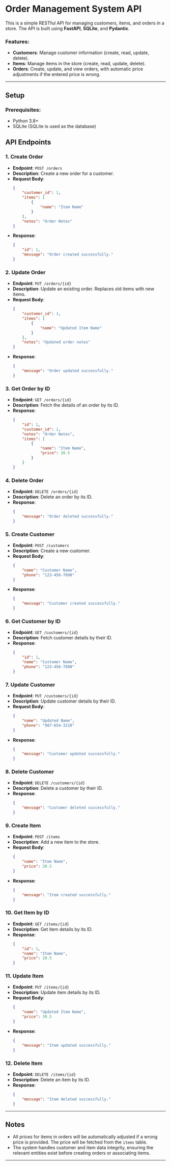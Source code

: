 # Order Management System API

This is a simple RESTful API for managing customers, items, and orders in a store. The API is built using **FastAPI**, **SQLite**, and **Pydantic**.

### Features:
- **Customers**: Manage customer information (create, read, update, delete).
- **Items**: Manage items in the store (create, read, update, delete).
- **Orders**: Create, update, and view orders, with automatic price adjustments if the entered price is wrong.

---

## Setup

### Prerequisites:
- Python 3.8+
- SQLite (SQLite is used as the database)

## API Endpoints

### 1. **Create Order**

- **Endpoint**: `POST /orders`
- **Description**: Create a new order for a customer.
- **Request Body**:
    ```json
    {
        "customer_id": 1,
        "items": [
            {
                "name": "Item Name"
            }
        ],
        "notes": "Order Notes"
    }
    ```
- **Response**:
    ```json
    {
        "id": 1,
        "message": "Order created successfully."
    }
    ```

### 2. **Update Order**

- **Endpoint**: `PUT /orders/{id}`
- **Description**: Update an existing order. Replaces old items with new items.
- **Request Body**:
    ```json
    {
        "customer_id": 1,
        "items": [
            {
                "name": "Updated Item Name"
            }
        ],
        "notes": "Updated order notes"
    }
    ```
- **Response**:
    ```json
    {
        "message": "Order updated successfully."
    }
    ```

### 3. **Get Order by ID**

- **Endpoint**: `GET /orders/{id}`
- **Description**: Fetch the details of an order by its ID.
- **Response**:
    ```json
    {
        "id": 1,
        "customer_id": 1,
        "notes": "Order Notes",
        "items": [
            {
                "name": "Item Name",
                "price": 20.5
            }
        ]
    }
    ```

### 4. **Delete Order**

- **Endpoint**: `DELETE /orders/{id}`
- **Description**: Delete an order by its ID.
- **Response**:
    ```json
    {
        "message": "Order deleted successfully."
    }
    ```

### 5. **Create Customer**

- **Endpoint**: `POST /customers`
- **Description**: Create a new customer.
- **Request Body**:
    ```json
    {
        "name": "Customer Name",
        "phone": "123-456-7890"
    }
    ```
- **Response**:
    ```json
    {
        "message": "Customer created successfully."
    }
    ```

### 6. **Get Customer by ID**

- **Endpoint**: `GET /customers/{id}`
- **Description**: Fetch customer details by their ID.
- **Response**:
    ```json
    {
        "id": 1,
        "name": "Customer Name",
        "phone": "123-456-7890"
    }
    ```

### 7. **Update Customer**

- **Endpoint**: `PUT /customers/{id}`
- **Description**: Update customer details by their ID.
- **Request Body**:
    ```json
    {
        "name": "Updated Name",
        "phone": "987-654-3210"
    }
    ```
- **Response**:
    ```json
    {
        "message": "Customer updated successfully."
    }
    ```

### 8. **Delete Customer**

- **Endpoint**: `DELETE /customers/{id}`
- **Description**: Delete a customer by their ID.
- **Response**:
    ```json
    {
        "message": "Customer deleted successfully."
    }
    ```

### 9. **Create Item**

- **Endpoint**: `POST /items`
- **Description**: Add a new item to the store.
- **Request Body**:
    ```json
    {
        "name": "Item Name",
        "price": 20.5
    }
    ```
- **Response**:
    ```json
    {
        "message": "Item created successfully."
    }
    ```

### 10. **Get Item by ID**

- **Endpoint**: `GET /items/{id}`
- **Description**: Get item details by its ID.
- **Response**:
    ```json
    {
        "id": 1,
        "name": "Item Name",
        "price": 20.5
    }
    ```

### 11. **Update Item**

- **Endpoint**: `PUT /items/{id}`
- **Description**: Update item details by its ID.
- **Request Body**:
    ```json
    {
        "name": "Updated Item Name",
        "price": 30.5
    }
    ```
- **Response**:
    ```json
    {
        "message": "Item updated successfully."
    }
    ```

### 12. **Delete Item**

- **Endpoint**: `DELETE /items/{id}`
- **Description**: Delete an item by its ID.
- **Response**:
    ```json
    {
        "message": "Item deleted successfully."
    }
    ```

---

## Notes

- All prices for items in orders will be automatically adjusted if a wrong price is provided. The price will be fetched from the `items` table.
- The system handles customer and item data integrity, ensuring the relevant entities exist before creating orders or associating items.

---

